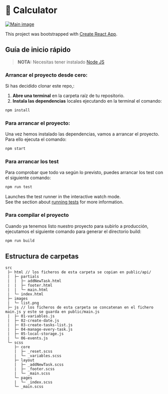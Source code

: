 # 🧮 Calculator
[![Main image](https://i.postimg.cc/dVDk2RPh/Captura-de-pantalla-2021-03-18-a-las-16-22-37.png)](https://postimg.cc/tsQ4yxgb)

This project was bootstrapped with [Create React App](https://github.com/facebook/create-react-app).

## Guía de inicio rápido

> **NOTA:** Necesitas tener instalado [Node JS](https://nodejs.org/)

### Arrancar el proyecto desde cero:

Si has decidido clonar este repo,:
1. **Abre una terminal** en la carpeta raíz de tu repositorio.
1. **Instala las dependencias** locales ejecutando en la terminal el comando:

```bash
npm install
```

### Para arrancar el proyecto:

Una vez hemos instalado las dependencias, vamos a arrancar el proyecto. Para ello ejecuta el comando:

```bash
npm start
```

### Para arrancar los test

Para comprobar que todo va según lo previsto, puedes arrancar los test con el siguiente comando:

```bash
npm run test
```

Launches the test runner in the interactive watch mode.\
See the section about [running tests](https://facebook.github.io/create-react-app/docs/running-tests) for more information.

### Para compilar el proyecto

Cuando ya tenemos listo nuestro proyecto para subirlo a producción, ejecutamos el siguiente comando para generar el directorio build:

```bash
npm run build
```

## Estructura de carpetas

```
src
 ├─ html // los ficheros de esta carpeta se copian en public/api/
 |  ├─ partials
 |  |  ├─ addNewTask.html
 |  |  ├─ footer.html
 |  |  └─ main.html
 |  └─ index.html
 ├─ images
 |  └─ list.png
 ├─ js // los ficheros de esta carpeta se concatenan en el fichero main.js y este se guarda en public/main.js
 |  ├─ 01-variables.js
 |  ├─ 02-create-date.js
 |  ├─ 03-create-tasks-list.js
 |  ├─ 04-manage-every-task.js
 |  ├─ 05-local-storage.js
 |  └─ 06-events.js
 └─ scss
    ├─ core
    |  ├─ _reset.scss
    |  └─ _variables.scss
    ├─ layout
    |  ├─ _addNewTask.scss
    |  ├─ _footer.scss
    |  └─ _main.scss
    └─ pages
    |  └─ _index.scss
    └─ _main.scss
 
```
